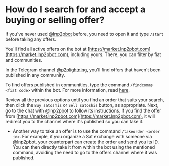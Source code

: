 # How do I search for and accept a buying or selling offer?

If you've never used [@lnp2pbot](https://t.me/lnp2pbot) before, you need to open it and type `/start` before taking any offers.

You'll find all active offers on the bot at [https://market.lnp2pbot.com](https://market.lnp2pbot.com), including yours. There, you can filter by fiat and communities.

In the Telegram channel [@p2plightning](https://t.me/p2plightning), you'll find offers that haven't been published in any community.

To find offers published in communities, type the command `/findcomms <fiat code>` within the bot. For more information, read [here](./where-i-can-find-offers-for-my-local-currency.md).

Review all the previous options until you find an order that suits your search, then click the `Buy satoshis` or `Sell satoshis` button, as appropriate. Next, go to the chat with [@lnp2pbot](https://t.me/lnp2pbot) to follow its instructions. If you find the offer from [https://market.lnp2pbot.com](https://market.lnp2pbot.com), it will redirect you to the channel where it's published so you can take it.

- Another way to take an offer is to use the command `/takeorder <order id>`. For example, if you organize a Sat exchange with someone via [@lnp2pbot](https://t.me/lnp2pbot), your counterpart can create the order and send you its ID. You can then directly take it from within the bot using the mentioned command, avoiding the need to go to the offers channel where it was published.

